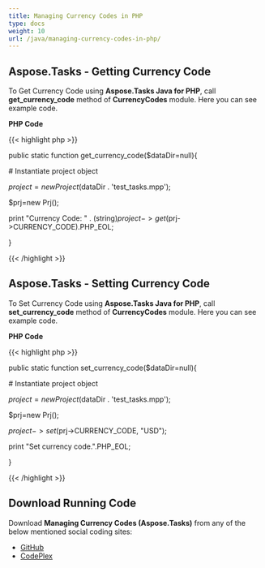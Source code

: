 ```yaml
---
title: Managing Currency Codes in PHP
type: docs
weight: 10
url: /java/managing-currency-codes-in-php/
---
```


## **Aspose.Tasks - Getting Currency Code**
To Get Currency Code using **Aspose.Tasks Java for PHP**, call **get_currency_code** method of **CurrencyCodes** module. Here you can see example code.

**PHP Code**

{{< highlight php >}}

 public static function get_currency_code($dataDir=null){

\# Instantiate project object

$project = new Project($dataDir . 'test_tasks.mpp');

$prj=new Prj();

print "Currency Code: " . (string)$project->get($prj->CURRENCY_CODE).PHP_EOL;

}

{{< /highlight >}}
## **Aspose.Tasks - Setting Currency Code**
To Set Currency Code using **Aspose.Tasks Java for PHP**, call **set_currency_code** method of **CurrencyCodes** module. Here you can see example code.

**PHP Code**

{{< highlight php >}}

 public static function set_currency_code($dataDir=null){

\# Instantiate project object

$project = new Project($dataDir . 'test_tasks.mpp');

$prj=new Prj();

$project->set($prj->CURRENCY_CODE, "USD");

print "Set currency code.".PHP_EOL;

}

{{< /highlight >}}
## **Download Running Code**
Download **Managing Currency Codes (Aspose.Tasks)** from any of the below mentioned social coding sites:

- [GitHub](https://github.com/aspose-tasks/Aspose.Tasks-for-Java/blob/master/Plugins/Aspose_Tasks_Java_for_PHP/src/aspose/tasks/WorkingWithCurrencies/CurrencyCodes.php)
- [CodePlex](https://asposetasksjavaphp.codeplex.com/SourceControl/latest#src/aspose/tasks/WorkingWithCurrencies/CurrencyCodes.php)
